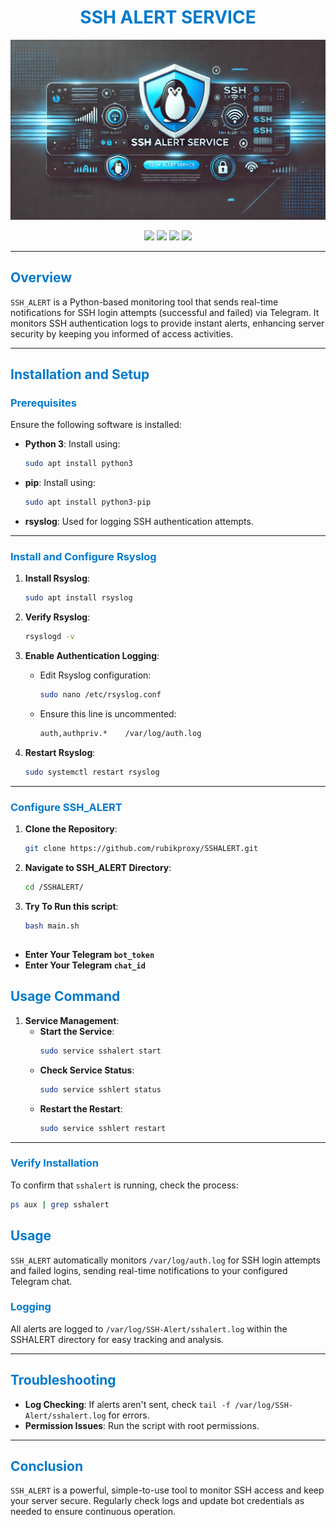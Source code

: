 <div align="center">

# <span style="color: #007ACC;">SSH ALERT SERVICE</span>

<img src="./web/banner.webp" alt="SSH_ALERT Logo" width="700">

<p align="center">
  <img src="https://img.shields.io/badge/Author-rubikproxy-blue?style=flat-square">
  <img src="https://img.shields.io/badge/Open%20Source-Yes-darkgreen?style=flat-square">
  <img src="https://img.shields.io/badge/Maintained%3F-Yes-lightblue?style=flat-square">
  <img src="https://img.shields.io/badge/Written%20In-python-darkcyan?style=flat-square">
</p>

</div>

---

## <span style="color: #007ACC;">Overview</span>

`SSH_ALERT` is a Python-based monitoring tool that sends real-time notifications for SSH login attempts (successful and failed) via Telegram. It monitors SSH authentication logs to provide instant alerts, enhancing server security by keeping you informed of access activities.

---

## <span style="color: #007ACC;">Installation and Setup</span>

### <span style="color: #007ACC;">Prerequisites</span>

Ensure the following software is installed:

- **Python 3**: Install using:
  ```bash
  sudo apt install python3
  ```
- **pip**: Install using:
  ```bash
  sudo apt install python3-pip
  ```
- **rsyslog**: Used for logging SSH authentication attempts.

---

### <span style="color: #007ACC;">Install and Configure Rsyslog</span>

1. **Install Rsyslog**:
   ```bash
   sudo apt install rsyslog
   ```

2. **Verify Rsyslog**:
   ```bash
   rsyslogd -v
   ```

3. **Enable Authentication Logging**:
   - Edit Rsyslog configuration:
     ```bash
     sudo nano /etc/rsyslog.conf
     ```
   - Ensure this line is uncommented:
     ```bash
     auth,authpriv.*    /var/log/auth.log
     ```

4. **Restart Rsyslog**:
   ```bash
   sudo systemctl restart rsyslog
   ```

---

### <span style="color: #007ACC;">Configure SSH_ALERT</span>

1. **Clone the Repository**:
   ```bash
   git clone https://github.com/rubikproxy/SSHALERT.git
   ```

2. **Navigate to SSH_ALERT Directory**:
   ```bash
   cd /SSHALERT/
   ```
3. **Try To Run this script**:
   ```bash
   bash main.sh
   ```
##
- **Enter Your Telegram ```bot_token```**
- **Enter Your Telegram ```chat_id```**

## <span style="color: #007ACC;">Usage Command</span>

1. **Service Management**:
   - **Start the Service**:
     ```bash
     sudo service sshalert start
     ```
   - **Check Service Status**:
     ```bash
     sudo service sshlert status
     ```
   - **Restart the Restart**:
     ```bash
     sudo service sshlert restart
     ```

---
### <span style="color: #007ACC;">Verify Installation</span>

To confirm that `sshalert` is running, check the process:
```bash
ps aux | grep sshalert
```


## <span style="color: #007ACC;">Usage</span>

`SSH_ALERT` automatically monitors `/var/log/auth.log` for SSH login attempts and failed logins, sending real-time notifications to your configured Telegram chat.

### <span style="color: #007ACC;">Logging</span>

All alerts are logged to `/var/log/SSH-Alert/sshalert.log` within the SSHALERT directory for easy tracking and analysis.

---

## <span style="color: #007ACC;">Troubleshooting</span>

- **Log Checking**: If alerts aren't sent, check `tail -f /var/log/SSH-Alert/sshalert.log` for errors.
- **Permission Issues**: Run the script with root permissions.
---

## <span style="color: #007ACC;">Conclusion</span>

`SSH_ALERT` is a powerful, simple-to-use tool to monitor SSH access and keep your server secure. Regularly check logs and update bot credentials as needed to ensure continuous operation.
